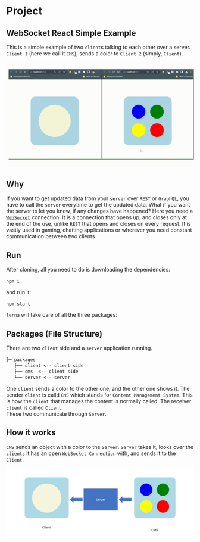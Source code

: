 # Project
## WebSocket React Simple Example
This is a simple example of two `client`s talking to each other over a server. `Client 1` (here we call it `CMS`), sends a color to `Client 2` (simply, `Client`).

<img src="./webSocket.gif"/>

<br/>

## Why
If you want to get updated data from your `server` over `REST` or `GraphQL`, you have to call the `server` everytime to get the updated data.
What if you want the server to let you know, if any changes have happened? Here you need a [`WebSocket`](https://developer.mozilla.org/en-US/docs/Web/API/WebSockets_API) connection. It is a connection that opens up, and closes only at the end of the use, unlike `REST` that opens and closes on every request. It is vastly used in gaming, chatting applications or wherever you need constant communication between two clients.
<br>
## Run
After cloning, all you need to do is downloading the dependencies:
```
npm i
```
and run it:
```
npm start
```
`lerna` will take care of all the three packages:

## Packages (File Structure)
There are two `client` side and a `server` application running.
```
├─ packages
   ├── client <-- client side
   ├── cms	<-- client side
   └── server <-- server

```

One `client` sends a color to the other one, and the other one shows it. The sender `client` is calld `CMS` which stands for `Content Management System`. This is how the `client` that manages the content is normally called. The receiver `client` is called `Client`.\
These two communicate through `Server`.

 ## How it works
 `CMS` sends an object with a color to the `Server`. `Server` takes it, looks over the `clients` it has an open `WebSocket Connection` with, and sends it to the `Client`.

 <img src="./How-it-works.jpg">
